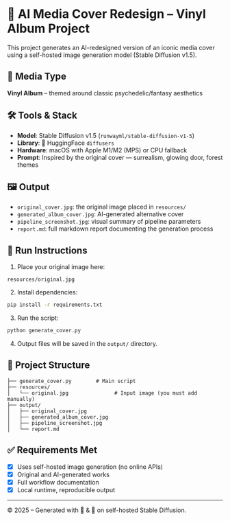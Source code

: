 # 🎨 AI Media Cover Redesign – Vinyl Album Project

This project generates an AI-redesigned version of an iconic media cover using a self-hosted image generation model (Stable Diffusion v1.5).

## 📀 Media Type
**Vinyl Album** – themed around classic psychedelic/fantasy aesthetics

## 🛠 Tools & Stack
- **Model**: Stable Diffusion v1.5 (`runwayml/stable-diffusion-v1-5`)
- **Library**: 🤗 HuggingFace `diffusers`
- **Hardware**: macOS with Apple M1/M2 (MPS) or CPU fallback
- **Prompt**: Inspired by the original cover — surrealism, glowing door, forest themes

## 🖼 Output
- `original_cover.jpg`: the original image placed in `resources/`
- `generated_album_cover.jpg`: AI-generated alternative cover
- `pipeline_screenshot.jpg`: visual summary of pipeline parameters
- `report.md`: full markdown report documenting the generation process

## 🚀 Run Instructions

1. Place your original image here:
```
resources/original.jpg
```

2. Install dependencies:
```bash
pip install -r requirements.txt
```

3. Run the script:
```bash
python generate_cover.py
```

4. Output files will be saved in the `output/` directory.

## 🧰 Project Structure

```
├── generate_cover.py        # Main script
├── resources/
│   └── original.jpg               # Input image (you must add manually)
├── output/
│   ├── original_cover.jpg
│   ├── generated_album_cover.jpg
│   ├── pipeline_screenshot.jpg
│   └── report.md
```

## ✅ Requirements Met

- [x] Uses self-hosted image generation (no online APIs)
- [x] Original and AI-generated works
- [x] Full workflow documentation
- [x] Local runtime, reproducible output

---

© 2025 – Generated with 🧠 & 🎨 on self-hosted Stable Diffusion.
